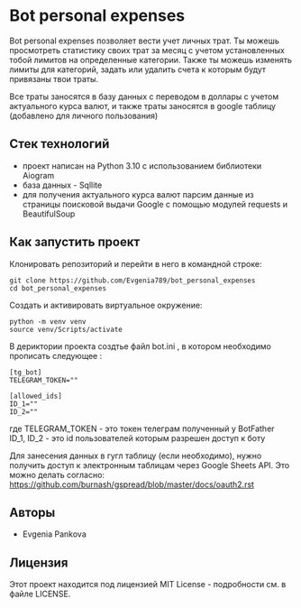 # Bot personal expenses

Bot personal expenses позволяет вести учет личных трат. Ты можешь просмотреть статистику своих трат за месяц с учетом установленных тобой лимитов на определенные категории. Также ты можешь изменять лимиты для категорий, задать или удалить счета к которым будут привязаны твои траты.

Все траты заносятся в базу данных с переводом в доллары с учетом актуального курса валют, и также траты заносятся в google таблицу (добавлено для личного пользования)

## Стек технологий

* проект написан на Python 3.10 с использованием библиотеки Aiogram
* база данных - Sqllite
* для получения актуального курса валют парсим данные из страницы поисковой выдачи Google с помощью модулей requests и BeautifulSoup

## Как запустить проект

Клонировать репозиторий и перейти в него в командной строке:

```
git clone https://github.com/Evgenia789/bot_personal_expenses
cd bot_personal_expenses 
```

Создать и активировать виртуальное окружение:

```
python -m venv venv
source venv/Scripts/activate
```

В дериктории проекта создтье файл bot.ini , в котором необходимо прописать следующее :

```
[tg_bot]
TELEGRAM_TOKEN=""

[allowed_ids]
ID_1=""
ID_2=""
```

где TELEGRAM_TOKEN - это токен телеграм полученный у BotFather   
    ID_1, ID_2 - это id пользователей которым разрешен доступ к боту

Для занесения данных в гугл таблицу (если необходимо), нужно получить доступ к электронным таблицам через Google Sheets API. Это можно делать согласно: https://github.com/burnash/gspread/blob/master/docs/oauth2.rst

## Авторы
* Evgenia Pankova

## Лицензия
Этот проект находится под лицензией MIT License - подробности см. в файле LICENSE.
